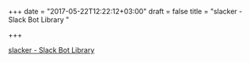 +++
date = "2017-05-22T12:22:12+03:00"
draft = false
title = "slacker - Slack Bot Library "

+++

<p><a href="https://t.co/Hjp1yblHJP">slacker - Slack Bot Library </a></p>